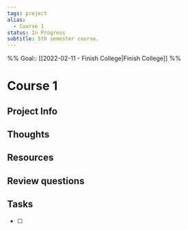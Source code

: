 ```yaml
---
tags: project
alias:
  - Course 1
status: In Progress
subtitle: 5th semester course.
---
```

%%
Goal:: [[2022-02-11 - Finish College|Finish College]]
%%

# Course 1

## Project Info

## Thoughts 

## Resources

## Review questions

## Tasks
- [ ] 